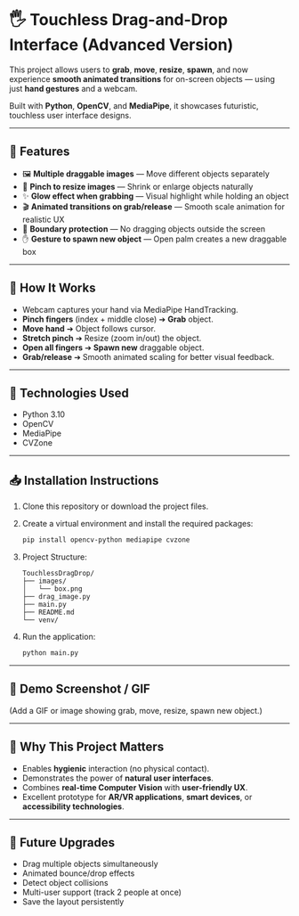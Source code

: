 # 🖐️ Touchless Drag-and-Drop Interface (Advanced Version)

This project allows users to **grab**, **move**, **resize**, **spawn**, and now experience **smooth animated transitions** for on-screen objects — using just **hand gestures** and a webcam.

Built with **Python**, **OpenCV**, and **MediaPipe**, it showcases futuristic, touchless user interface designs.

---

## 🎯 Features
- 🖼️ **Multiple draggable images** — Move different objects separately
- 📏 **Pinch to resize images** — Shrink or enlarge objects naturally
- ✨ **Glow effect when grabbing** — Visual highlight while holding an object
- 🎬 **Animated transitions on grab/release** — Smooth scale animation for realistic UX
- 🚧 **Boundary protection** — No dragging objects outside the screen
- ✋ **Gesture to spawn new object** — Open palm creates a new draggable box

---

## 🚀 How It Works
- Webcam captures your hand via MediaPipe HandTracking.
- **Pinch fingers** (index + middle close) ➔ **Grab** object.
- **Move hand** ➔ Object follows cursor.
- **Stretch pinch** ➔ Resize (zoom in/out) the object.
- **Open all fingers** ➔ **Spawn new** draggable object.
- **Grab/release** ➔ Smooth animated scaling for better visual feedback.

---

## 🧠 Technologies Used
- Python 3.10
- OpenCV
- MediaPipe
- CVZone

---

## 📥 Installation Instructions
1. Clone this repository or download the project files.
2. Create a virtual environment and install the required packages:
    ```bash
    pip install opencv-python mediapipe cvzone
    ```
3. Project Structure:
    ```
    TouchlessDragDrop/
    ├── images/
    │   └── box.png
    ├── drag_image.py
    ├── main.py
    ├── README.md
    └── venv/
    ```

4. Run the application:
    ```bash
    python main.py
    ```

---

## 📸 Demo Screenshot / GIF
(Add a GIF or image showing grab, move, resize, spawn new object.)

---

## 📢 Why This Project Matters
- Enables **hygienic** interaction (no physical contact).
- Demonstrates the power of **natural user interfaces**.
- Combines **real-time Computer Vision** with **user-friendly UX**.
- Excellent prototype for **AR/VR applications**, **smart devices**, or **accessibility technologies**.

---

## 🙌 Future Upgrades
- Drag multiple objects simultaneously
- Animated bounce/drop effects
- Detect object collisions
- Multi-user support (track 2 people at once)
- Save the layout persistently


